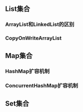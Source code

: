 ## List集合

### ArrayList和LinkedList的区别





### CopyOnWriteArrayList





## Map集合

### HashMap扩容机制





### ConcurrentHashMap扩容机制





## Set集合